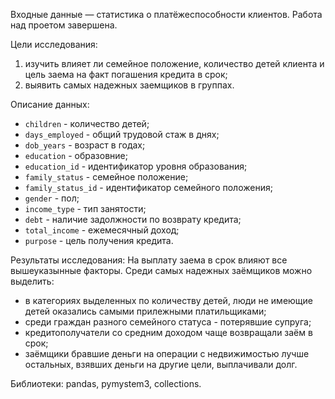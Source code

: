 Входные данные — статистика о платёжеспособности клиентов. Работа над проетом завершена.

Цели исследования:
1. изучить влияет ли семейное положение, количество детей клиента и цель заема на факт погашения кредита в срок;
2. выявить самых надежных заемщиков в группах.

Описание данных:
* `children` - количество детей;
* `days_employed` - общий трудовой стаж в днях;
* `dob_years` - возраст в годах;
* `education` - образовние;
* `education_id` - идентификатор уровня образования;
* `family_status` - семейное положение;
* `family_status_id` - идентификатор семейного положения;
* `gender` - пол;
* `income_type` - тип занятости;
* `debt` - наличие задолжности по возврату кредита;
* `total_income` - ежемесячный доход;
* `purpose` - цель получения кредита.

Результаты исследования:
На выплату заема в срок влияют все вышеуказынные факторы. 
Среди самых надежных заёмщиков можно выделить:
* в категориях выделенных по количеству детей, люди не имеющие детей оказались самыми прилежными платильщиками;
* среди граждан разного семейного статуса - потерявшие супруга;
* кредитополучатели со средним доходом чаще возвращали заём в срок;
* заёмщики бравшие деньги на операции с недвижимостью лучше остальных, взявших деньги на другие цели, выплачивали долг.


Библиотеки: pandas, pymystem3, collections.


